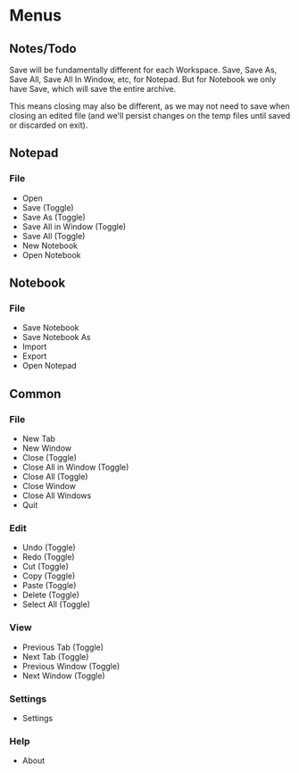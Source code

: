 # Menus

## Notes/Todo

Save will be fundamentally different for each Workspace. Save, Save As, Save All, Save All In Window, etc, for Notepad. But for Notebook we only have Save, which will save the entire archive.

This means closing may also be different, as we may not need to save when closing an edited file (and we'll persist changes on the temp files until saved or discarded on exit).

## Notepad

### File

- Open
- Save (Toggle)
- Save As (Toggle)
- Save All in Window (Toggle)
- Save All (Toggle)
- New Notebook
- Open Notebook

## Notebook

### File

- Save Notebook
- Save Notebook As
- Import
- Export
- Open Notepad

## Common

### File

- New Tab
- New Window
- Close (Toggle)
- Close All in Window (Toggle)
- Close All (Toggle)
- Close Window
- Close All Windows
- Quit

### Edit

- Undo (Toggle)
- Redo (Toggle)
- Cut (Toggle)
- Copy (Toggle)
- Paste (Toggle)
- Delete (Toggle)
- Select All (Toggle)

### View

- Previous Tab (Toggle)
- Next Tab (Toggle)
- Previous Window (Toggle)
- Next Window (Toggle)

### Settings

- Settings

### Help

- About
